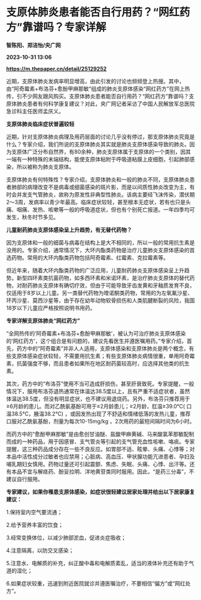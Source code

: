# 支原体肺炎患者能否自行用药？“网红药方”靠谱吗？专家详解
**智陈阳、郑洁怡/央广网**

**2023-10-31 13:06**

**https://m.thepaper.cn/detail/25129252**

近期，支原体肺炎发病率明显增高，由此引发的讨论也频频登上热搜。其中，由“阿奇霉素+布洛芬+愈酚甲麻那敏”组成的肺炎支原体感染“网红药方”在网上热传，引不少网友跟风购买。支原体肺炎患者能否自行用药？“网红药方”靠谱吗？支原体肺炎患者有何科学康复建议？对此，央广网记者采访了中国人民解放军总医院急诊科主任医师孟庆义。

**支原体肺炎临床症状普遍较轻**

近期，针对支原体肺炎病理及用药层面的讨论几乎没有停过，那支原体肺炎究竟是什么？专家介绍，我们所说的支原体肺炎其实就是肺炎支原体感染导致的肺炎。因为支原体广泛分布自然界，有80余种，肺炎支原体属于支原体的一个类别，因其一端有一种特殊的末端结构，能使支原体粘附于呼吸道粘膜上皮细胞，引起肺部感染，所以被称为肺炎支原体。

支原体肺炎有何特殊性？专家介绍，支原体肺炎和一般的肺炎不同，支原体肺炎患者肺部的病理改变不是病毒或细菌感染的斑片影，而是以间质性肺炎改变为主，有时会并发支气管肺炎，故称为原发性非典型性肺炎。该病主要经飞沫传染，潜伏期2～3周，发病率以青少年最高。临床症状较轻，甚至根本无症状，若有也只是头痛、咽痛、发热、咳嗽等一般的呼吸道症状，但也有个别死亡报道。一年四季均可发生，秋冬时节多见。

**儿童耐药肺炎支原体感染呈上升趋势，有无替代药物？**

因为支原体和一般的细菌与病毒在结构上是大不相同的，所以一般的常用抗生素是没用的。专家介绍，通常情况下，大环内酯类药物是治疗儿童肺炎支原体感染的首选药物。常用的大环内酯类药物包括阿奇霉素、红霉素、克拉霉素等。

但近年来，随着大环内酯类药物的广泛应用，儿童耐药肺炎支原体感染呈上升趋势。新型四环素类抗菌药物，如多西环素和米诺环素，是治疗肺炎支原体的替代药物，对耐药肺炎支原体有确切疗效，但由于可能导致牙齿发黄和牙釉质发育不良，仅适用于8岁以上儿童。另一类替代药物为喹诺酮类药物，常用的为左氧氟沙星、环丙沙星、莫西沙星等，由于存在幼年动物软骨损伤和人类肌腱断裂的风险，我国18岁以下儿童应严格按照说明书用药。

**专家详解支原体肺炎“网红药方”**

“全网热传的‘阿奇霉素+布洛芬+愈酚甲麻那敏’，被认为可治疗肺炎支原体感染的‘网红药方’，这个组合是有问题的，建议先看医生并遵医嘱用药。”专家介绍，首先，药方中的“阿奇霉素”并非人人适用，支原体感染和支原体肺炎是两个概念，有些支原体感染症状较轻，不需要用抗生素；有些支原体肺炎病情很重，单用阿奇霉素，抗菌强度不够，而且患者如果所在地区耐药菌较高时，应选择其他类的抗生素。

其次，药方中的“布洛芬”使用不当可造成肝损伤，甚至肝衰致死。专家提醒，一般情况下，服用布洛芬退热通常在体温达38.5度以上，且有严重不适症状者，虽然体温达38.5度，但没有明显症状，也不建议用退烧药。另外，布洛芬只推荐用于≥6月龄的患儿。而对乙酰氨基酚可用于≥2月龄患儿；≥2月龄，肛温≥39.0℃( 口温38.5℃，腋温38.2℃) ，或因发热出现了不舒适和情绪低落的发热儿童，推荐口服对乙酰氨基酚，剂量为每次10-15mg/kg ，2次用药的最短间隔时间为6小时。

而药方中的“愈酚甲麻那敏”是由愈创甘油醚、盐酸甲麻黄碱、马来酸氯苯那敏配制而成的一种药品，用于因感冒、支气管炎等引起的支气管充血性咳嗽、咯痰。专家提醒，这三种药品成分存在一些不良反应。如胃部不适、眩晕、头痛、心悸等；对本品中活性成分过敏者也应禁用；心脏病、高血压、甲状腺功能亢进患者、孕妇及哺乳期妇女慎用。药物过量还可引起震颤、焦虑、失眠、头痛、心悸、出汗等。还有本品不宜与解痉药、酚妥拉明、洋地黄苷类同时服用。因此，“是药三分毒”，不建议自行服用。

**专家建议，如果你罹患支原体感染，如症状很轻建议居家处理并给出以下居家康复建议：**

1.保持室内空气要流通；

2.给予营养丰富的饮食；

3.经常变换体位，以减少肺部淤血，促进炎症吸收；

4.注意隔离，以防交叉感染；

5.注意水、电解质的补充，纠正酸中毒和电解质紊乱，适当的液体补充还有助于气道的湿化；

6.如果症状较重，迅速到附近医院就诊并遵医嘱治疗，不要相信“偏方”或“网红处方”。
